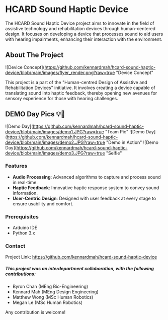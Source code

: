 # HCARD Sound Haptic Device

The HCARD Sound Haptic Device project aims to innovate in the field of assistive technology and rehabilitation devices through human-centered design. It focuses on developing a device that processes sound to aid users with hearing impairments, enhancing their interaction with the environment.

## About The Project

![Device Concept](https://github.com/kennardmah/hcard-sound-haptic-device/blob/main/images/flyer_render.png?raw=true "Device Concept"

This project is a part of the "Human-centred Design of Assistive and Rehabilitation Devices" initiative. It involves creating a device capable of translating sound into haptic feedback, thereby opening new avenues for sensory experience for those with hearing challenges.

## DEMO Day Pics 💡🤖

![Demo Day](https://github.com/kennardmah/hcard-sound-haptic-device/blob/main/images/demo1.JPG?raw=true "Team Pic"
![Demo Day](https://github.com/kennardmah/hcard-sound-haptic-device/blob/main/images/demo2.JPG?raw=true "Demo in Action"
![Demo Day](https://github.com/kennardmah/hcard-sound-haptic-device/blob/main/images/demo3.JPG?raw=true "Selfie"


### Features

- **Audio Processing**: Advanced algorithms to capture and process sound in real-time.
- **Haptic Feedback**: Innovative haptic response system to convey sound information.
- **User-Centric Design**: Designed with user feedback at every stage to ensure usability and comfort.

### Prerequisites

- Arduino IDE
- Python 3.x

### Contact
Project Link: https://github.com/kennardmah/hcard-sound-haptic-device

##### This project was an interdepartment collaboration, with the following contributions:

- Byron Chan (MEng Bio-Engineering)
- Kennard Mah (MEng Design Engineering)
- Matthew Wong (MSc Human Robotics)
- Megan Le (MSc Human Robotics)

Any contribution is welcome!
